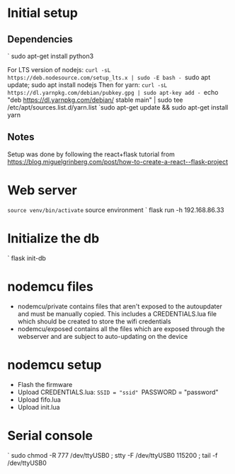 # Initial setup

## Dependencies
` sudo apt-get install python3

For LTS version of nodejs:
`curl -sL https://deb.nodesource.com/setup_lts.x | sudo -E bash -
`sudo apt update; sudo apt install nodejs
Then for yarn:
`curl -sL https://dl.yarnpkg.com/debian/pubkey.gpg | sudo apt-key add -
`echo "deb https://dl.yarnpkg.com/debian/ stable main" | sudo tee /etc/apt/sources.list.d/yarn.list
`sudo apt-get update && sudo apt-get install yarn





## Notes
Setup was done by following the react+flask tutorial from
https://blog.miguelgrinberg.com/post/how-to-create-a-react--flask-project



# Web server
` source venv/bin/activate
` source environment
` flask run -h 192.168.86.33

# Initialize the db
` flask init-db

# nodemcu files
- nodemcu/private contains files that aren't exposed to the autoupdater and must be manually copied.
This includes a CREDENTIALS.lua file which should be created to store the wifi credentials
- nodemcu/exposed contains all the files which are exposed through the webserver and are subject to auto-updating on the device

# nodemcu setup
- Flash the firmware
- Upload CREDENTIALS.lua:
	`SSID = "ssid"
	`PASSWORD = "password"
- Upload fifo.lua
- Upload init.lua


# Serial console
` sudo chmod -R 777 /dev/ttyUSB0 ; stty -F /dev/ttyUSB0 115200 ; tail -f /dev/ttyUSB0